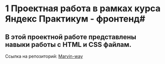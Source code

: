 # 1 Проектная работа в рамках курса Яндекс Практикум - фронтенд#

## В этой проектной работе представлены навыки работы с HTML и CSS файлам. ##

Ссылка на репозиторий: [Marvin-way](https://github.com/Marvin-way/ono-tebe-nado)